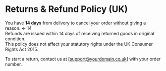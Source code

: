# Returns & Refund Policy (UK)

You have **14 days** from delivery to cancel your order without giving a reason.  ← 14  
Refunds are issued within 14 days of receiving returned goods in original condition.  
This policy does not affect your statutory rights under the UK Consumer Rights Act 2015.

To start a return, contact us at [support@yourdomain.co.uk] with your order number.
